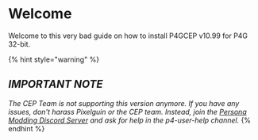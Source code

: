 # Welcome

Welcome to this very bad guide on how to install P4GCEP v10.99 for P4G 32-bit.

{% hint style="warning" %}
## _IMPORTANT NOTE_ <a href="#h1_0" id="h1_0"></a>

_The CEP Team is not supporting this version anymore. If you have any issues, don't harass Pixelguin or the CEP team. Instead, join the_ [_Persona Modding Discord Server_](https://archive.org/details/p4g-cep-32-bit-version) _and ask for help in the p4-user-help channel._
{% endhint %}

